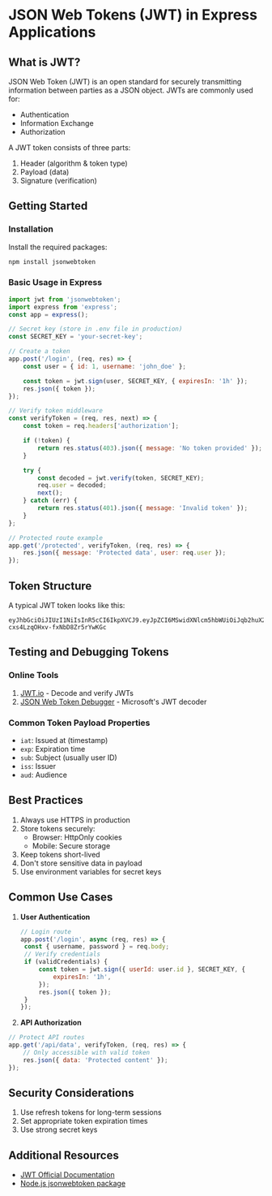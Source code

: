 # JSON Web Tokens (JWT) in Express Applications

## What is JWT?

JSON Web Token (JWT) is an open standard for securely transmitting information between parties as a JSON object. JWTs are commonly used for:

- Authentication
- Information Exchange
- Authorization

A JWT token consists of three parts:

1. Header (algorithm & token type)
2. Payload (data)
3. Signature (verification)

## Getting Started

### Installation

Install the required packages:

```bash
npm install jsonwebtoken
```

### Basic Usage in Express

```javascript
import jwt from 'jsonwebtoken';
import express from 'express';
const app = express();

// Secret key (store in .env file in production)
const SECRET_KEY = 'your-secret-key';

// Create a token
app.post('/login', (req, res) => {
	const user = { id: 1, username: 'john_doe' };

	const token = jwt.sign(user, SECRET_KEY, { expiresIn: '1h' });
	res.json({ token });
});

// Verify token middleware
const verifyToken = (req, res, next) => {
	const token = req.headers['authorization'];

	if (!token) {
		return res.status(403).json({ message: 'No token provided' });
	}

	try {
		const decoded = jwt.verify(token, SECRET_KEY);
		req.user = decoded;
		next();
	} catch (err) {
		return res.status(401).json({ message: 'Invalid token' });
	}
};

// Protected route example
app.get('/protected', verifyToken, (req, res) => {
	res.json({ message: 'Protected data', user: req.user });
});
```

## Token Structure

A typical JWT token looks like this:

```text
eyJhbGciOiJIUzI1NiIsInR5cCI6IkpXVCJ9.eyJpZCI6MSwidXNlcm5hbWUiOiJqb2huX2RvZSIsImlhdCI6MTYxNjE1MTYzMX0.gQxqyVHKZJVNw5z-cxs4LzqOHxv-fxNbD8Zr5rYwKGc
```

## Testing and Debugging Tokens

### Online Tools

1. [JWT.io](https://jwt.io/) - Decode and verify JWTs
2. [JSON Web Token Debugger](https://jwt.ms/) - Microsoft's JWT decoder

### Common Token Payload Properties

- `iat`: Issued at (timestamp)
- `exp`: Expiration time
- `sub`: Subject (usually user ID)
- `iss`: Issuer
- `aud`: Audience

## Best Practices

1. Always use HTTPS in production
2. Store tokens securely:
   - Browser: HttpOnly cookies
   - Mobile: Secure storage
3. Keep tokens short-lived
4. Don't store sensitive data in payload
5. Use environment variables for secret keys

## Common Use Cases

1. **User Authentication**

   ```javascript
   // Login route
   app.post('/login', async (req, res) => {
   	const { username, password } = req.body;
   	// Verify credentials
   	if (validCredentials) {
   		const token = jwt.sign({ userId: user.id }, SECRET_KEY, {
   			expiresIn: '1h',
   		});
   		res.json({ token });
   	}
   });
   ```

2. **API Authorization**

```javascript
// Protect API routes
app.get('/api/data', verifyToken, (req, res) => {
	// Only accessible with valid token
	res.json({ data: 'Protected content' });
});
```

## Security Considerations

1. Use refresh tokens for long-term sessions
2. Set appropriate token expiration times
3. Use strong secret keys

## Additional Resources

- [JWT Official Documentation](https://jwt.io/introduction)
- [Node.js jsonwebtoken package](https://github.com/auth0/node-jsonwebtoken)
